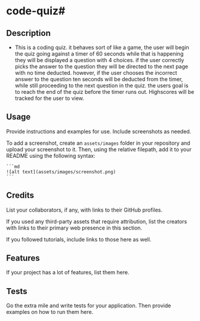 # code-quiz#

## Description

- This is a coding quiz. it behaves sort of like a game, the user will begin the quiz going against a timer of 60 seconds while that is happening they will be displayed a question with 4 choices. if the user correctly picks the answer to the question they will be directed to the next page with no time deducted. however, if the user chooses the incorrect answer to the question ten seconds will be deducted from the timer, while still proceeding to the next question in the quiz. the users goal is to reach the end of the quiz before the timer runs out. Highscores will be tracked for the user to view.

## Usage

Provide instructions and examples for use. Include screenshots as needed.

To add a screenshot, create an `assets/images` folder in your repository and upload your screenshot to it. Then, using the relative filepath, add it to your README using the following syntax:

    ```md
    ![alt text](assets/images/screenshot.png)
    ```

## Credits

List your collaborators, if any, with links to their GitHub profiles.

If you used any third-party assets that require attribution, list the creators with links to their primary web presence in this section.

If you followed tutorials, include links to those here as well.

## Features

If your project has a lot of features, list them here.

## Tests

Go the extra mile and write tests for your application. Then provide examples on how to run them here.